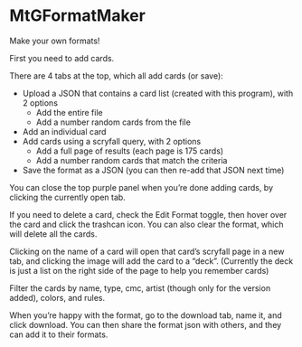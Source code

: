 # MtGFormatMaker
Make your own formats!

First you need to add cards.

There are 4 tabs at the top, which all add cards (or save):
  - Upload a JSON that contains a card list (created with this program), with 2 options
    - Add the entire file
    - Add a number random cards from the file 
  - Add an individual card
  - Add cards using a scryfall query, with 2 options
    - Add a full page of results (each page is 175 cards)
    - Add a number random cards that match the criteria
  - Save the format as a JSON (you can then re-add that JSON next time)

You can close the top purple panel when you’re done adding cards, by clicking the currently open tab.

If you need to delete a card, check the Edit Format toggle, then hover over the card and click the trashcan icon.
You can also clear the format, which will delete all the cards.

Clicking on the name of a card will open that card’s scryfall page in a new tab, and clicking the image will add the card to a “deck”.
(Currently the deck is just a list on the right side of the page to help you remember cards)

Filter the cards by name, type, cmc, artist (though only for the version added), colors, and rules.

When you’re happy with the format, go to the download tab, name it, and click download.
You can then share the format json with others, and they can add it to their formats.

